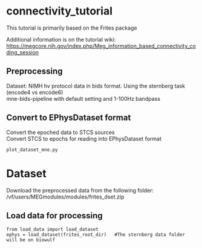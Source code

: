 # connectivity_tutorial
This tutorial is primarily based on the Frites package

Additional information is on the tutorial wiki: <br>
  https://megcore.nih.gov/index.php/Meg_information_based_connectivity_coding_session
  
## Preprocessing
Dataset: NIMH hv protocol data in bids format.  Using the sternberg task (encode4 vs encode6) <br>
mne-bids-pipeline with default setting and 1-100Hz bandpass

## Convert to EPhysDataset format
Convert the epoched data to STCS sources <br> 
Convert STCS to epochs for reading into EPhysDataset format <br>
```
plot_dataset_mne.py  
```

# Dataset
Download the preprocessed data from the following folder: /vf/users/MEGmodules/modules/frites_dset.zip

## Load data for processing
```
from load_data import load_dataset
ephys = load_dataset(frites_root_dir)   #The sternberg data folder will be on biowulf
```
